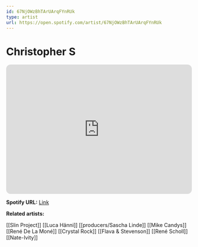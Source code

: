```yaml
---
id: 67NjOWzBhTArUArqFYnRUk
type: artist
url: https://open.spotify.com/artist/67NjOWzBhTArUArqFYnRUk
---
```

# Christopher S

<iframe style="border-radius:12px" src="https://open.spotify.com/embed/artist/67NjOWzBhTArUArqFYnRUk" width="100%" height="352" frameBorder="0" allowfullscreen="" allow="autoplay; clipboard-write; encrypted-media; fullscreen; picture-in-picture" loading="lazy"></iframe>

**Spotify URL:** [Link](https://open.spotify.com/artist/67NjOWzBhTArUArqFYnRUk)

**Related artists:**

[[Slin Project]]
[[Luca Hänni]]
[[producers/Sascha Linde]]
[[Mike Candys]]
[[René De La Moné]]
[[Crystal Rock]]
[[Flava & Stevenson]]
[[René Scholl]]
[[Nate-Ivity]]
